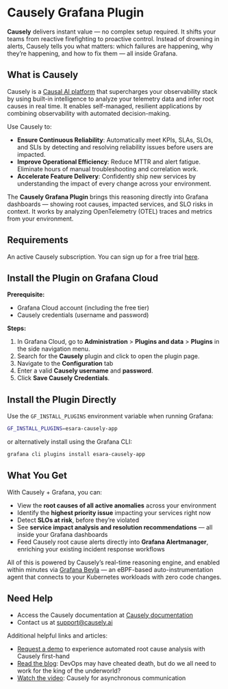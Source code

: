 # Causely Grafana Plugin

**Causely** delivers instant value — no complex setup required. It shifts your teams from reactive firefighting to proactive control. Instead of drowning in alerts, Causely tells you what matters: which failures are happening, why they’re happening, and how to fix them — all inside Grafana.

## What is Causely 

Causely is a [Causal AI platform][1] that supercharges your observability stack by using built-in intelligence to analyze your telemetry data and infer root causes in real time. It enables self-managed, resilient applications by combining observability with automated decision-making.

Use Causely to:

- **Ensure Continuous Reliability**: Automatically meet KPIs, SLAs, SLOs, and SLIs by detecting and resolving reliability issues before users are impacted.
- **Improve Operational Efficiency**: Reduce MTTR and alert fatigue. Eliminate hours of manual troubleshooting and correlation work.
- **Accelerate Feature Delivery**: Confidently ship new services by understanding the impact of every change across your environment.

 The **Causely Grafana Plugin** brings this reasoning directly into Grafana dashboards — showing root causes, impacted services, and SLO risks in context. It works by analyzing OpenTelemetry (OTEL) traces and metrics from your environment.

## Requirements
An active Causely subscription.  You can sign up for a free trial [here][3].

## Install the Plugin on Grafana Cloud

**Prerequisite:**
- Grafana Cloud account (including the free tier)
- Causely credentials (username and password)

**Steps:**
1. In Grafana Cloud, go to **Administration** > **Plugins and data** > **Plugins** in the side navigation menu.
2. Search for the **Causely** plugin and click to open the plugin page.
3. Navigate to the **Configuration** tab
4. Enter a valid **Causely username** and **password**.
5. Click **Save Causely Credentials**.

## Install the Plugin Directly

Use the `GF_INSTALL_PLUGINS` environment variable when running Grafana:

```sh
GF_INSTALL_PLUGINS=esara-causely-app
```

or alternatively install using the Grafana CLI:

```sh
grafana cli plugins install esara-causely-app
```

## What You Get
With Causely + Grafana, you can:
- View the **root causes of all active anomalies** across your environment
- Identify the **highest priority issue** impacting your services right now
- Detect **SLOs at risk**, before they’re violated
- See **service impact analysis and resolution recommendations** — all inside your Grafana dashboards
- Feed Causely root cause alerts directly into **Grafana Alertmanager**, enriching your existing incident response workflows

All of this is powered by Causely’s real-time reasoning engine, and enabled within minutes via [Grafana Beyla][6] — an eBPF-based auto-instrumentation agent that connects to your Kubernetes workloads with zero code changes.

## Need Help 
- Access the Causely documentation at [Causely documentation][2]
- Contact us at support@causely.ai

Additional helpful links and articles:
- [Request a demo][3] to experience automated root cause analysis with Causely first-hand
- [Read the blog][4]: DevOps may have cheated death, but do we all need to work for the king of the underworld?
- [Watch the video][5]: Causely for asynchronous communication

[1]: https://www.causely.ai
[2]: https://docs.causely.ai/getting-started/overview/
[3]: https://www.causely.ai/try
[4]: https://www.causely.ai/blog/devops-may-have-cheated-death-but-do-we-all-need-to-work-for-the-king-of-the-underworld/
[5]: https://www.causely.ai/blog/causely-for-asynchronous-communication
[6]: https://github.com/grafana/beyla
